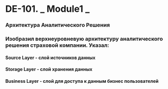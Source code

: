 # DE-101. _ Module1 _
### Архитектура Аналитического Решения


### Изобразил верхнеуровневую архитектуру аналитического решения страховой компании. Указал:

#### Source Layer - слой источников данных
#### Storage Layer - слой хранения данных
#### Business Layer - слой для доступа к данным бизнес пользователей